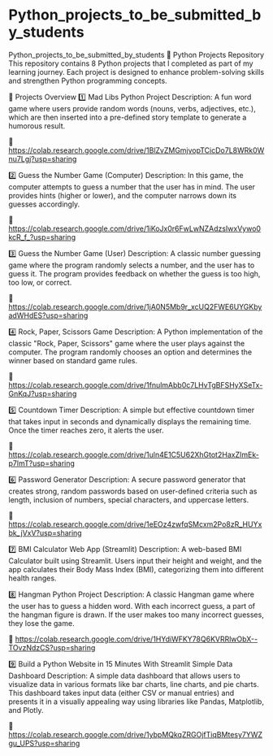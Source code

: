 # Python_projects_to_be_submitted_by_students

Python_projects_to_be_submitted_by_students
🚀 Python Projects Repository
This repository contains 8 Python projects that I completed as part of my learning journey. Each project is designed to enhance problem-solving skills and strengthen Python programming concepts.

📌 Projects Overview
1️⃣ Mad Libs Python Project
Description:
A fun word game where users provide random words (nouns, verbs, adjectives, etc.), which are then inserted into a pre-defined story template to generate a humorous result.

🔗 https://colab.research.google.com/drive/1BlZvZMGmjvopTCicDo7L8WRk0Wnu7Lgj?usp=sharing

2️⃣ Guess the Number Game (Computer)
Description:
In this game, the computer attempts to guess a number that the user has in mind. The user provides hints (higher or lower), and the computer narrows down its guesses accordingly.

🔗 https://colab.research.google.com/drive/1iKoJx0r6FwLwNZAdzsIwxVywo0kcR_f_?usp=sharing

3️⃣ Guess the Number Game (User)
Description:
A classic number guessing game where the program randomly selects a number, and the user has to guess it. The program provides feedback on whether the guess is too high, too low, or correct.

🔗 https://colab.research.google.com/drive/1jA0N5Mb9r_xcUQ2FWE6UYGKbyadWHdES?usp=sharing

4️⃣ Rock, Paper, Scissors Game
Description:
A Python implementation of the classic "Rock, Paper, Scissors" game where the user plays against the computer. The program randomly chooses an option and determines the winner based on standard game rules.

🔗 https://colab.research.google.com/drive/1fnulmAbb0c7LHvTgBFSHyXSeTx-GnKqJ?usp=sharing

5️⃣ Countdown Timer
Description:
A simple but effective countdown timer that takes input in seconds and dynamically displays the remaining time. Once the timer reaches zero, it alerts the user.

🔗 https://colab.research.google.com/drive/1uln4E1C5U62XhGtot2HaxZImEk-p7lmT?usp=sharing

6️⃣ Password Generator
Description:
A secure password generator that creates strong, random passwords based on user-defined criteria such as length, inclusion of numbers, special characters, and uppercase letters.

🔗 https://colab.research.google.com/drive/1eEOz4zwfqSMcxm2Po8zR_HUYxbk_jVxV?usp=sharing

7️⃣ BMI Calculator Web App (Streamlit)
Description:
A web-based BMI Calculator built using Streamlit. Users input their height and weight, and the app calculates their Body Mass Index (BMI), categorizing them into different health ranges.


8️⃣ Hangman Python Project
Description:
A classic Hangman game where the user has to guess a hidden word. With each incorrect guess, a part of the hangman figure is drawn. If the user makes too many incorrect guesses, they lose the game.

🔗 https://colab.research.google.com/drive/1HYdiWFKY78Q6KVRRlwObX--TOvzNdzCS?usp=sharing

9️⃣ Build a Python Website in 15 Minutes With Streamlit
Simple Data Dashboard
Description:
A simple data dashboard that allows users to visualize data in various formats like bar charts, line charts, and pie charts. This dashboard takes input data (either CSV or manual entries) and presents it in a visually appealing way using libraries like Pandas, Matplotlib, and Plotly.

🔗 https://colab.research.google.com/drive/1ybpMQkqZRGOjfTiqBMtesy7YWZgu_UPS?usp=sharing




